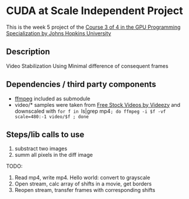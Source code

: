 # CUDA at Scale Independent Project

This is the week 5 project of the [Course 3 of 4 in the GPU Programming Specialization by Johns Hopkins University](https://www.coursera.org/learn/cuda-at-scale-for-the-enterprise/home/info)

## Description

Video Stabilization Using Minimal difference of consequent frames

## Dependencies / third party components

- [ffmpeg](https://www.ffmpeg.org/) included as submodule
- video/\* samples were taken from <a target="_blank" href="http://www.videezy.com/">Free Stock Videos by Videezy</a>  and downscaled with `for f in `ls|grep mp4`; do ffmpeg -i $f -vf scale=480:-1 video/$f ; done`

## Steps/lib calls to use
1. substract two images
1. summ all pixels in the diff image


TODO:
1. Read mp4, write mp4. Hello world: convert to grayscale
1. Open stream, calc array of shifts in a movie, get borders
1. Reopen stream, transfer frames with corresponding shifts
